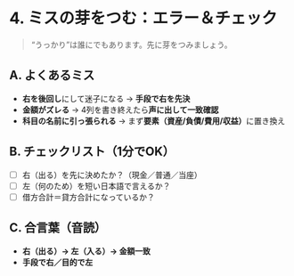 # 4. ミスの芽をつむ：エラー＆チェック

> “うっかり”は誰にでもあります。先に芽をつみましょう。

## A. よくあるミス

- **右を後回し**にして迷子になる → <strong>手段で右を先決</strong>
- **金額がズレる** → 4列を書き終えたら<strong>声に出して一致確認</strong>
- **科目の名前に引っ張られる** → まず<strong>要素（資産/負債/費用/収益）</strong>に置き換え

## B. チェックリスト（1分でOK）

- [ ] 右（出る）を先に決めたか？（現金／普通／当座）
- [ ] 左（何のため）を短い日本語で言えるか？
- [ ] 借方合計＝貸方合計になっているか？

## C. 合言葉（音読）

- **右（出る）→ 左（入る）→ 金額一致**
- **手段で右／目的で左**
